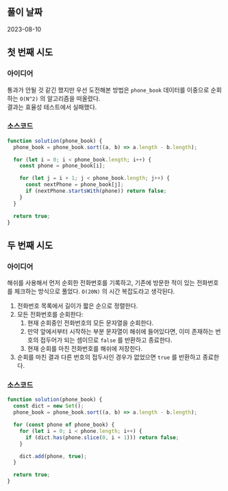 ## 풀이 날짜
2023-08-10

## 첫 번째 시도
### 아이디어
통과가 안될 것 같긴 했지만 우선 도전해본 방법은 `phone_book` 데이터를 이중으로 순회하는 `O(N^2)` 의 알고리즘을 떠올렸다.  
결과는 효율성 테스트에서 실패했다.  

### 소스코드
```js
function solution(phone_book) {
  phone_book = phone_book.sort((a, b) => a.length - b.length);

  for (let i = 0; i < phone_book.length; i++) {
    const phone = phone_book[i];

    for (let j = i + 1; j < phone_book.length; j++) {
      const nextPhone = phone_book[j];
      if (nextPhone.startsWith(phone)) return false;
    }
  }

  return true;
}
```

## 두 번째 시도
### 아이디어
해쉬를 사용해서 먼저 순회한 전화번호를 기록하고, 기존에 방문한 적이 있는 전화번호를 체크하는 방식으로 풀었다. `O(20N)` 의 시간 복잡도라고 생각된다.  

1. 전화번호 목록에서 길이가 짧은 순으로 정렬한다.  
2. 모든 전화번호를 순회한다:  
    1. 현재 순회중인 전화번호의 모든 문자열을 순회한다.  
    2. 만약 앞에서부터 시작하는 부분 문자열이 해쉬에 들어있다면, 이미 존재하는 번호의 접두어가 되는 셈이므로 `false` 를 반환하고 종료한다.  
    3. 현재 순회를 마친 전화번호를 해쉬에 저장한다.  
3. 순회를 마친 결과 다른 번호의 접두사인 경우가 없었으면 `true` 를 반환하고 종료한다.  

### 소스코드
```js
function solution(phone_book) {
  const dict = new Set();
  phone_book = phone_book.sort((a, b) => a.length - b.length);

  for (const phone of phone_book) {
    for (let i = 0; i < phone.length; i++) {
      if (dict.has(phone.slice(0, i + 1))) return false;
    }

    dict.add(phone, true);
  }

  return true;
}
```